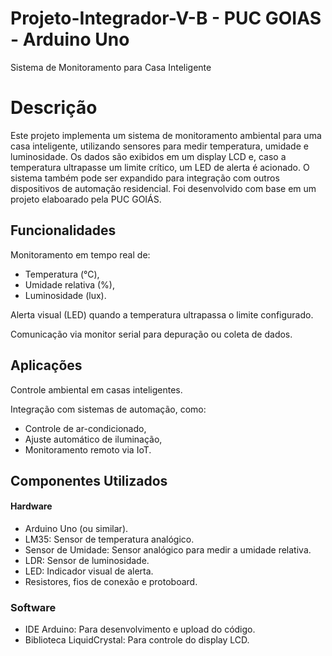 # Projeto-Integrador-V-B - PUC GOIAS - Arduino Uno

Sistema de Monitoramento para Casa Inteligente

# Descrição

Este projeto implementa um sistema de monitoramento ambiental para uma casa inteligente, utilizando sensores para medir temperatura, umidade e luminosidade. Os dados são exibidos em um display LCD e, caso a temperatura ultrapasse um limite crítico, um LED de alerta é acionado. O sistema também pode ser expandido para integração com outros dispositivos de automação residencial. Foi desenvolvido com base em um projeto elaboarado pela PUC GOIÁS.

## Funcionalidades

Monitoramento em tempo real de:

- Temperatura (°C),
- Umidade relativa (%),
- Luminosidade (lux).
  

Alerta visual (LED) quando a temperatura ultrapassa o limite configurado.

Comunicação via monitor serial para depuração ou coleta de dados.

## Aplicações

Controle ambiental em casas inteligentes.


Integração com sistemas de automação, como:
- Controle de ar-condicionado,
- Ajuste automático de iluminação,
- Monitoramento remoto via IoT.
  
## Componentes Utilizados

#### Hardware

- Arduino Uno (ou similar).
- LM35: Sensor de temperatura analógico.
- Sensor de Umidade: Sensor analógico para medir a umidade relativa.
- LDR: Sensor de luminosidade.
- LED: Indicador visual de alerta.
- Resistores, fios de conexão e protoboard.
  
### Software

- IDE Arduino: Para desenvolvimento e upload do código.
- Biblioteca LiquidCrystal: Para controle do display LCD.
 
